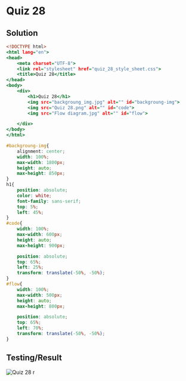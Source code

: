 # Quiz 28
## Solution
```.html
<!DOCTYPE html>
<html lang="en">
<head>
    <meta charset="UTF-8">
    <link rel="stylesheet" href="quiz_28_style_sheet.css">
    <title>Quiz 28</title>
</head>
<body>
    <div>
        <h1>Quiz 28</h1>
        <img src="backgroung_img.jpg" alt="" id="backgroung-img">
        <img src="Quiz 28.png" alt="" id="code">
        <img src="Flow diagram.jpg" alt="" id="flow">

    </div>
</body>
</html>
```
```.css
#backgroung-img{
    alignment: center;
    width: 100%;
    max-width: 1800px;
    height: auto;
    max-height: 850px;
}
h1{
    position: absolute;
    color: white;
    font-family: sans-serif;
    top: 5%;
    left: 45%;
}
#code{
    width: 100%;
    max-width: 600px;
    height: auto;
    max-height: 900px;

    position: absolute;
    top: 65%;
    left: 25%;
    transform: translate(-50%, -50%);
}
#flow{
    width: 100%;
    max-width: 500px;
    height: auto;
    max-height: 800px;

    position: absolute;
    top: 65%;
    left: 70%;
    transform: translate(-50%, -50%);
}
```
## Testing/Result
![Quiz 28 r](https://user-images.githubusercontent.com/60378207/113653481-e1c3c680-96d0-11eb-9e36-ce3bff79bd57.png)
